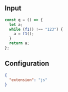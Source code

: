 
## Input
```javascript input
const q = () => {
  let a;
  while (f1() !== "123") {
    a = f1();
  }
  return a;
};
```

## Configuration
```json configuration
{
  "extension": "js"
}
```
